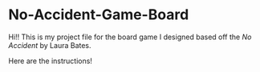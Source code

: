 # No-Accident-Game-Board

 Hi!!  This is my project file for the board game I designed based off the _No Accident_ by Laura Bates. 


Here are the instructions!

